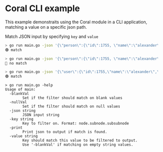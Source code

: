 # Coral CLI example

This example demonstraits using the Coral module in a CLI application, matching a value on a specific json path.

Match JSON input by specifying `key` and `value`
```bash
> go run main.go -json '{\"person\":{\"id\":1755, \"name\":\"alexander\", \"family\":{\"spouse\": \"eliza\"}}}' -key user.family.spouse -value eliza
🟢 match
```
```bash
> go run main.go -json '{\"person\":{\"id\":1755, \"name\":\"alexander\", \"family\":{\"spouse\": \"eliza\"}}}' -key user.family.spouse -value angelica
🔴 no match
```
```bash
> go run main.go -json '{\"user\":{\"id\":1755,\"name\":\"alexander\",\"family\":{\"spouse\":\"eliza\",\"children\":[{\"id\":1782,\"name\":\"philip\"},{\"id\":1784,\"name\":\"angelica\"},{\"id\":1786,\"name\":\"alexander\"}]}}}' -key user.family.children.id -value 1782
🟢 match
```
```
> go run main.go -help
Usage of main:
  -blankVal
        Set if the filter should match on blank values
  -nullVal
        Set if the filter should match on null values
  -json string
        JSON input string
  -key string
        Key to filter on. Format: node.subnode.subsubnode
  -print
        Print json to output if match is found.
  -value string
        Key should match this value to be filtered to output.
        Use '-blankVal' if matching on empty string values.
```